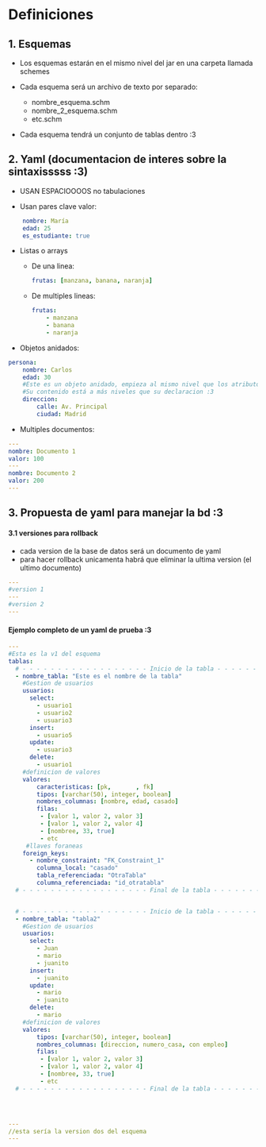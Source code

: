 # Definiciones

## 1. Esquemas
 - Los esquemas estarán en el mismo nivel del jar en una carpeta llamada schemes
 - Cada esquema será un archivo de texto por separado:
    + nombre_esquema.schm
    + nombre_2_esquema.schm
    + etc.schm

 - Cada esquema tendrá un conjunto de tablas dentro :3


 ## 2. Yaml (documentacion de interes sobre la sintaxisssss :3) 

- USAN ESPACIOOOOS no tabulaciones

- Usan pares clave valor:
```yaml
    nombre: María
    edad: 25
    es_estudiante: true
```

- Listas o arrays
    + De una linea:
        ```yaml
        frutas: [manzana, banana, naranja]
        ```

    + De multiples lineas:
        ```yaml
        frutas:
            - manzana
            - banana
            - naranja
        ```

- Objetos anidados:
```yaml
persona:
    nombre: Carlos
    edad: 30
    #Este es un objeto anidado, empieza al mismo nivel que los atributor anteriores 
    #Su contenido está a más niveles que su declaracion :3
    direccion: 
        calle: Av. Principal
        ciudad: Madrid
```

- Multiples documentos:
```yaml
---
nombre: Documento 1
valor: 100
---
nombre: Documento 2
valor: 200
---
```


## 3. Propuesta de yaml para manejar la bd :3
#### 3.1 versiones para rollback
- cada version de la base de datos será un documento de yaml
- para hacer rollback unicamenta habrá que eliminar la ultima version (el ultimo documento)

```yaml
---
#version 1
---
#version 2
---
```
#### Ejemplo completo de un yaml de prueba :3

```yaml
---
#Esta es la v1 del esquema
tablas: 
  # - - - - - - - - - - - - - - - - - - Inicio de la tabla - - - - - - - - - - - - - - - - - -
  - nombre_tabla: "Este es el nombre de la tabla"
    #Gestion de usuarios
    usuarios:
      select: 
        - usuario1
        - usuario2
        - usuario3
      insert:
        - usuario5
      update:
        - usuario3
      delete:
        - usuario1
    #definicion de valores
    valores:
        caracteristicas: [pk,       , fk]
        tipos: [varchar(50), integer, boolean]
        nombres_columnas: [nombre, edad, casado]
        filas: 
         - [valor 1, valor 2, valor 3]
         - [valor 1, valor 2, valor 4]
         - [nombree, 33, true]
         - etc
     #llaves foraneas
    foreign_keys:
      - nombre_constraint: "FK_Constraint_1"
        columna_local: "casado"
        tabla_referenciada: "OtraTabla"
        columna_referenciada: "id_otratabla"
  # - - - - - - - - - - - - - - - - - - Final de la tabla - - - - - - - - - - - - - - - - - -


  # - - - - - - - - - - - - - - - - - - Inicio de la tabla - - - - - - - - - - - - - - - - - -
  - nombre_tabla: "tabla2"
    #Gestion de usuarios
    usuarios:
      select: 
        - Juan
        - mario
        - juanito
      insert:
        - juanito
      update:
        - mario
        - juanito
      delete:
        - mario
    #definicion de valores
    valores:
        tipos: [varchar(50), integer, boolean]
        nombres_columnas: [direccion, numero_casa, con empleo]
        filas: 
         - [valor 1, valor 2, valor 3]
         - [valor 1, valor 2, valor 4]
         - [nombree, 33, true]
         - etc
  # - - - - - - - - - - - - - - - - - - Final de la tabla - - - - - - - - - - - - - - - - - -




--- 
//esta sería la version dos del esquema
---

```